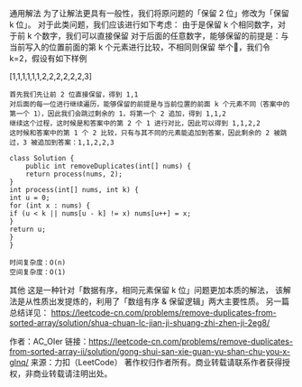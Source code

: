 通用解法 为了让解法更具有一般性，我们将原问题的「保留 2 位」修改为「保留 k 位」。 对于此类问题，我们应该进行如下考虑： 由于是保留 k 个相同数字，对于前 k 个数字，我们可以直接保留
对于后面的任意数字，能够保留的前提是：与当前写入的位置前面的第 k 个元素进行比较，不相同则保留 举个🌰，我们令 k=2，假设有如下样例

[1,1,1,1,1,1,2,2,2,2,2,2,3]

    首先我们先让前 2 位直接保留，得到 1,1
    对后面的每一位进行继续遍历，能够保留的前提是与当前位置的前面 k 个元素不同（答案中的第一个 1），因此我们会跳过剩余的 1，将第一个 2 追加，得到 1,1,2
    继续这个过程，这时候是和答案中的第 2 个 1 进行对比，因此可以得到 1,1,2,2
    这时候和答案中的第 1 个 2 比较，只有与其不同的元素能追加到答案，因此剩余的 2 被跳过，3 被追加到答案：1,1,2,2,3

    class Solution {
        public int removeDuplicates(int[] nums) {   
        return process(nums, 2);
    }
    int process(int[] nums, int k) {
    int u = 0;
    for (int x : nums) {
    if (u < k || nums[u - k] != x) nums[u++] = x;
    }
    return u;
    }
    }

    时间复杂度：O(n)
    空间复杂度：O(1)

其他 这是一种针对「数据有序，相同元素保留 k 位」问题更加本质的解法， 该解法是从性质出发提炼的，利用了「数组有序 & 保留逻辑」两大主要性质。
另一篇总结详见：
https://leetcode-cn.com/problems/remove-duplicates-from-sorted-array/solution/shua-chuan-lc-jian-ji-shuang-zhi-zhen-ji-2eg8/

作者：AC_OIer
链接：https://leetcode-cn.com/problems/remove-duplicates-from-sorted-array-ii/solution/gong-shui-san-xie-guan-yu-shan-chu-you-x-glnq/
来源：力扣（LeetCode） 著作权归作者所有。商业转载请联系作者获得授权，非商业转载请注明出处。